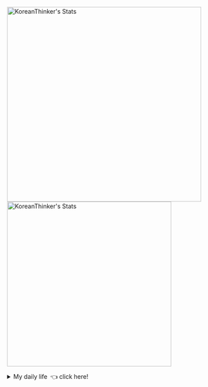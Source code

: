<p  >
  <a target="_blank" href="https://github-readme-stats.vercel.app/api/wakatime?username=KoreanThinker&layout=compact&theme=dark&hide_border=true&langs_count=32" >
    <img width="455px"  src="https://github-readme-stats.vercel.app/api/wakatime?username=KoreanThinker&layout=compact&theme=dark&hide_border=true&langs_count=6" alt="KoreanThinker's Stats" /> 
  </a>
    <img width="385px" src="https://github-readme-stats.vercel.app/api?username=KoreanThinker&theme=dark&hide_border=true&count_private=true" alt="KoreanThinker's Stats" />
</p>
<details>
<summary>My daily life 👈 click here!</summary>
 
    
<!--START_SECTION:waka-->
**I'm a Night 🦉** 

```text
🌞 Morning    6 commits      ░░░░░░░░░░░░░░░░░░░░░░░░░   0.6% 
🌆 Daytime    311 commits    ███████░░░░░░░░░░░░░░░░░░   31.26% 
🌃 Evening    588 commits    ██████████████░░░░░░░░░░░   59.1% 
🌙 Night      90 commits     ██░░░░░░░░░░░░░░░░░░░░░░░   9.05%

```
📅 **I'm Most Productive on Wednesday** 

```text
Monday       155 commits    ████░░░░░░░░░░░░░░░░░░░░░   15.58% 
Tuesday      164 commits    ████░░░░░░░░░░░░░░░░░░░░░   16.48% 
Wednesday    167 commits    ████░░░░░░░░░░░░░░░░░░░░░   16.78% 
Thursday     158 commits    ████░░░░░░░░░░░░░░░░░░░░░   15.88% 
Friday       148 commits    ███░░░░░░░░░░░░░░░░░░░░░░   14.87% 
Saturday     110 commits    ██░░░░░░░░░░░░░░░░░░░░░░░   11.06% 
Sunday       93 commits     ██░░░░░░░░░░░░░░░░░░░░░░░   9.35%

```


📊 **This Week I Spent My Time On** 

```text
⌚︎ Time Zone: Asia/Seoul

🐱‍💻 Projects: 
pires                    16 hrs 22 mins      ███████████░░░░░░░░░░░░░░   46.7% 
wecount                  10 hrs 5 mins       ███████░░░░░░░░░░░░░░░░░░   28.77% 
gilberto                 8 hrs 35 mins       ██████░░░░░░░░░░░░░░░░░░░   24.53% 
Unknown Project          0 secs              ░░░░░░░░░░░░░░░░░░░░░░░░░   0.0%

```


 Last Updated on 01/09/2021
<!--END_SECTION:waka-->
</details>

